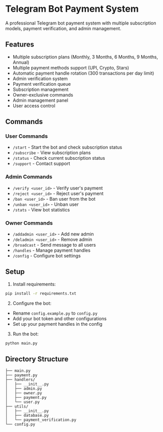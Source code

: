 # Telegram Bot Payment System

A professional Telegram bot payment system with multiple subscription models, payment verification, and admin management.

## Features

- Multiple subscription plans (Monthly, 3 Months, 6 Months, 9 Months, Annual)
- Multiple payment methods support (UPI, Crypto, Stars)
- Automatic payment handle rotation (300 transactions per day limit)
- Admin verification system
- Payment verification queue
- Subscription management
- Owner-exclusive commands
- Admin management panel
- User access control

## Commands

### User Commands
- `/start` - Start the bot and check subscription status
- `/subscribe` - View subscription plans
- `/status` - Check current subscription status
- `/support` - Contact support

### Admin Commands
- `/verify <user_id>` - Verify user's payment
- `/reject <user_id>` - Reject user's payment
- `/ban <user_id>` - Ban user from the bot
- `/unban <user_id>` - Unban user
- `/stats` - View bot statistics

### Owner Commands
- `/addadmin <user_id>` - Add new admin
- `/deladmin <user_id>` - Remove admin
- `/broadcast` - Send message to all users
- `/handles` - Manage payment handles
- `/config` - Configure bot settings

## Setup

1. Install requirements:
```bash
pip install -r requirements.txt
```

2. Configure the bot:
- Rename `config.example.py` to `config.py`
- Add your bot token and other configurations
- Set up your payment handles in the config

3. Run the bot:
```bash
python main.py
```

## Directory Structure
```
├── main.py
├── payment.py
├── handlers/
│   ├── __init__.py
│   ├── admin.py
│   ├── owner.py
│   ├── payment.py
│   └── user.py
├── utils/
│   ├── __init__.py
│   ├── database.py
│   └── payment_verification.py
└── config.py
```
